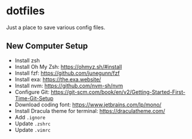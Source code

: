 # dotfiles

Just a place to save various config files.

## New Computer Setup

- Install zsh
- Install Oh My Zsh: https://ohmyz.sh/#install
- Install fzf: https://github.com/junegunn/fzf
- Install exa: https://the.exa.website/
- Install nvm: https://github.com/nvm-sh/nvm
- Configure Git: https://git-scm.com/book/en/v2/Getting-Started-First-Time-Git-Setup
- Download coding font: https://www.jetbrains.com/lp/mono/
- Install Dracula theme for terminal: https://draculatheme.com/
- Add `.ignore`
- Update `.zshrc`
- Update `.vimrc`
